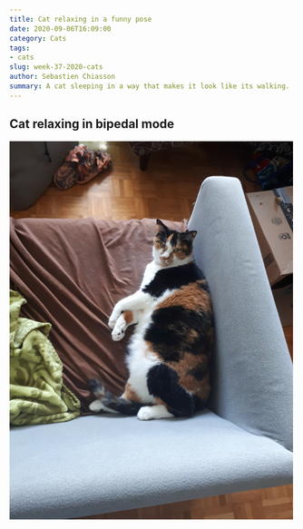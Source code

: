 ```yaml
---
title: Cat relaxing in a funny pose
date: 2020-09-06T16:09:00
category: Cats
tags:
- cats
slug: week-37-2020-cats
author: Sebastien Chiasson
summary: A cat sleeping in a way that makes it look like its walking.
---
```


## Cat relaxing in bipedal mode

![Cat on the couch](images/20200831_165114.jpg)
